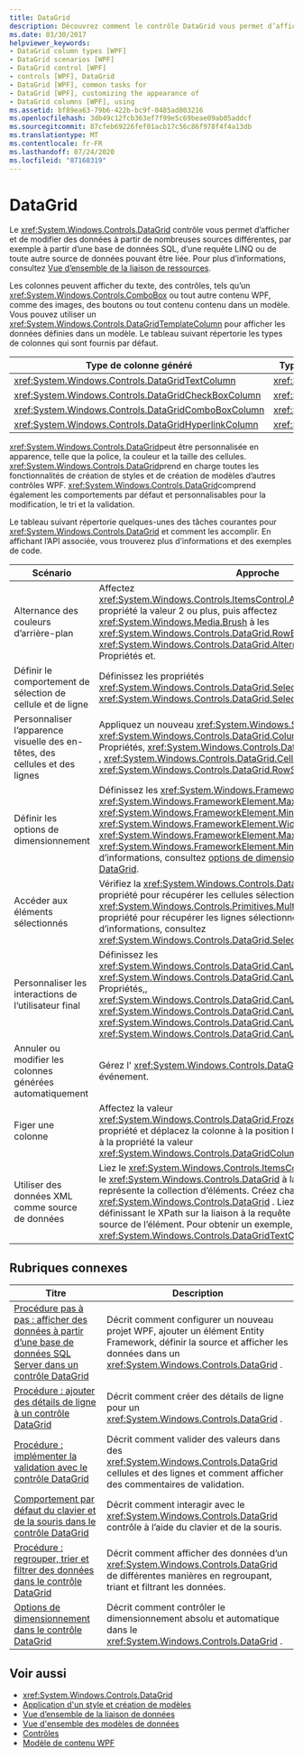 ```yaml
---
title: DataGrid
description: Découvrez comment le contrôle DataGrid vous permet d’afficher et de modifier des données de différentes sources, telles qu’une base de données, une requête LINQ ou toute autre source de données pouvant être liée.
ms.date: 03/30/2017
helpviewer_keywords:
- DataGrid column types [WPF]
- DataGrid scenarios [WPF]
- DataGrid control [WPF]
- controls [WPF], DataGrid
- DataGrid [WPF], common tasks for
- DataGrid [WPF], customizing the appearance of
- DataGrid columns [WPF], using
ms.assetid: bf89ea63-79b6-422b-bc9f-0485ad803216
ms.openlocfilehash: 3db49c12fcb363ef7f99e5c69beae09ab05addcf
ms.sourcegitcommit: 87cfeb69226fef01acb17c56c86f978f4f4a13db
ms.translationtype: MT
ms.contentlocale: fr-FR
ms.lasthandoff: 07/24/2020
ms.locfileid: "87168319"
---
```

# <a name="datagrid"></a>DataGrid
Le <xref:System.Windows.Controls.DataGrid> contrôle vous permet d’afficher et de modifier des données à partir de nombreuses sources différentes, par exemple à partir d’une base de données SQL, d’une requête LINQ ou de toute autre source de données pouvant être liée. Pour plus d’informations, consultez [Vue d’ensemble de la liaison de ressources](../data/binding-sources-overview.md).  
  
 Les colonnes peuvent afficher du texte, des contrôles, tels qu’un <xref:System.Windows.Controls.ComboBox> ou tout autre contenu WPF, comme des images, des boutons ou tout contenu contenu dans un modèle. Vous pouvez utiliser un <xref:System.Windows.Controls.DataGridTemplateColumn> pour afficher les données définies dans un modèle. Le tableau suivant répertorie les types de colonnes qui sont fournis par défaut.  
  
|Type de colonne généré|Type de données|  
|---------------------------|---------------|  
|<xref:System.Windows.Controls.DataGridTextColumn>|<xref:System.String>|  
|<xref:System.Windows.Controls.DataGridCheckBoxColumn>|<xref:System.Boolean>|  
|<xref:System.Windows.Controls.DataGridComboBoxColumn>|<xref:System.Enum>|  
|<xref:System.Windows.Controls.DataGridHyperlinkColumn>|<xref:System.Uri>|  
  
 <xref:System.Windows.Controls.DataGrid>peut être personnalisée en apparence, telle que la police, la couleur et la taille des cellules. <xref:System.Windows.Controls.DataGrid>prend en charge toutes les fonctionnalités de création de styles et de création de modèles d’autres contrôles WPF. <xref:System.Windows.Controls.DataGrid>comprend également les comportements par défaut et personnalisables pour la modification, le tri et la validation.  
  
 Le tableau suivant répertorie quelques-unes des tâches courantes pour <xref:System.Windows.Controls.DataGrid> et comment les accomplir. En affichant l’API associée, vous trouverez plus d’informations et des exemples de code.  
  
|Scénario|Approche|  
|--------------|--------------|  
|Alternance des couleurs d’arrière-plan|Affectez <xref:System.Windows.Controls.ItemsControl.AlternationIndex%2A> à la propriété la valeur 2 ou plus, puis affectez <xref:System.Windows.Media.Brush> à les <xref:System.Windows.Controls.DataGrid.RowBackground%2A> <xref:System.Windows.Controls.DataGrid.AlternatingRowBackground%2A> Propriétés et.|  
|Définir le comportement de sélection de cellule et de ligne|Définissez les propriétés <xref:System.Windows.Controls.DataGrid.SelectionMode%2A> et <xref:System.Windows.Controls.DataGrid.SelectionUnit%2A>.|  
|Personnaliser l’apparence visuelle des en-têtes, des cellules et des lignes|Appliquez un nouveau <xref:System.Windows.Style> aux <xref:System.Windows.Controls.DataGrid.ColumnHeaderStyle%2A> Propriétés, <xref:System.Windows.Controls.DataGrid.RowHeaderStyle%2A> , <xref:System.Windows.Controls.DataGrid.CellStyle%2A> ou <xref:System.Windows.Controls.DataGrid.RowStyle%2A> .|  
|Définir les options de dimensionnement|Définissez les <xref:System.Windows.FrameworkElement.Height%2A> <xref:System.Windows.FrameworkElement.MaxHeight%2A> Propriétés,, <xref:System.Windows.FrameworkElement.MinHeight%2A> ,, <xref:System.Windows.FrameworkElement.Width%2A> <xref:System.Windows.FrameworkElement.MaxWidth%2A> ou <xref:System.Windows.FrameworkElement.MinWidth%2A> . Pour plus d’informations, consultez [options de dimensionnement dans le contrôle DataGrid](sizing-options-in-the-datagrid-control.md).|  
|Accéder aux éléments sélectionnés|Vérifiez la <xref:System.Windows.Controls.DataGrid.SelectedCells%2A> propriété pour récupérer les cellules sélectionnées et la <xref:System.Windows.Controls.Primitives.MultiSelector.SelectedItems%2A> propriété pour récupérer les lignes sélectionnées. Pour plus d’informations, consultez <xref:System.Windows.Controls.DataGrid.SelectedCells%2A>.|  
|Personnaliser les interactions de l’utilisateur final|Définissez les <xref:System.Windows.Controls.DataGrid.CanUserAddRows%2A> <xref:System.Windows.Controls.DataGrid.CanUserDeleteRows%2A> Propriétés,, <xref:System.Windows.Controls.DataGrid.CanUserReorderColumns%2A> ,, <xref:System.Windows.Controls.DataGrid.CanUserResizeColumns%2A> <xref:System.Windows.Controls.DataGrid.CanUserResizeRows%2A> et <xref:System.Windows.Controls.DataGrid.CanUserSortColumns%2A> .|  
|Annuler ou modifier les colonnes générées automatiquement|Gérez l' <xref:System.Windows.Controls.DataGrid.AutoGeneratingColumn> événement.|  
|Figer une colonne|Affectez la valeur <xref:System.Windows.Controls.DataGrid.FrozenColumnCount%2A> 1 à la propriété et déplacez la colonne à la position la plus à gauche en affectant à la propriété la valeur <xref:System.Windows.Controls.DataGridColumn.DisplayIndex%2A> 0.|  
|Utiliser des données XML comme source de données|Liez le <xref:System.Windows.Controls.ItemsControl.ItemsSource%2A> sur le <xref:System.Windows.Controls.DataGrid> à la requête XPath qui représente la collection d’éléments. Créez chaque colonne dans le <xref:System.Windows.Controls.DataGrid> . Liez chaque colonne en définissant le XPath sur la liaison à la requête qui obtient la propriété sur la source de l’élément. Pour obtenir un exemple, consultez <xref:System.Windows.Controls.DataGridTextColumn>.|  
  
## <a name="related-topics"></a>Rubriques connexes  
  
|Titre|Description|  
|-----------|-----------------|  
|[Procédure pas à pas : afficher des données à partir d’une base de données SQL Server dans un contrôle DataGrid](walkthrough-display-data-from-a-sql-server-database-in-a-datagrid-control.md)|Décrit comment configurer un nouveau projet WPF, ajouter un élément Entity Framework, définir la source et afficher les données dans un <xref:System.Windows.Controls.DataGrid> .|  
|[Procédure : ajouter des détails de ligne à un contrôle DataGrid](how-to-add-row-details-to-a-datagrid-control.md)|Décrit comment créer des détails de ligne pour un <xref:System.Windows.Controls.DataGrid> .|  
|[Procédure : implémenter la validation avec le contrôle DataGrid](how-to-implement-validation-with-the-datagrid-control.md)|Décrit comment valider des valeurs dans des <xref:System.Windows.Controls.DataGrid> cellules et des lignes et comment afficher des commentaires de validation.|  
|[Comportement par défaut du clavier et de la souris dans le contrôle DataGrid](default-keyboard-and-mouse-behavior-in-the-datagrid-control.md)|Décrit comment interagir avec le <xref:System.Windows.Controls.DataGrid> contrôle à l’aide du clavier et de la souris.|  
|[Procédure : regrouper, trier et filtrer des données dans le contrôle DataGrid](how-to-group-sort-and-filter-data-in-the-datagrid-control.md)|Décrit comment afficher des données d’un <xref:System.Windows.Controls.DataGrid> de différentes manières en regroupant, triant et filtrant les données.|  
|[Options de dimensionnement dans le contrôle DataGrid](sizing-options-in-the-datagrid-control.md)|Décrit comment contrôler le dimensionnement absolu et automatique dans le <xref:System.Windows.Controls.DataGrid> .|  
  
## <a name="see-also"></a>Voir aussi

- <xref:System.Windows.Controls.DataGrid>
- [Application d'un style et création de modèles](../../../desktop-wpf/fundamentals/styles-templates-overview.md)
- [Vue d’ensemble de la liaison de données](../../../desktop-wpf/data/data-binding-overview.md)
- [Vue d'ensemble des modèles de données](../data/data-templating-overview.md)
- [Contrôles](index.md)
- [Modèle de contenu WPF](wpf-content-model.md)
